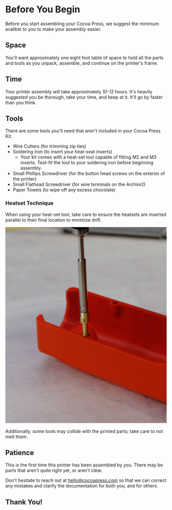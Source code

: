 # Before You Begin

Before you start assembling your Cocoa Press, we suggest the minimum avalible to you to make your assembly easier.

## Space

You'll want approximately one eight foot table of space to hold all the parts and tools as you unpack, assemble, and continue on the printer's frame.

## Time

Your printer assembly will take approximately *10-12* hours.  It's heavily suggested you be thorough, take your time, and keep at it.  It'll go by faster than you think.

## Tools

There are some tools you'll need that aren't included in your Cocoa Press Kit.

- Wire Cutters (for trimming zip ties)
- Soldering Iron (to insert your heat-seat inserts)
    - Your kit comes with a heat-set tool capable of fitting M2 and M3 inserts. Test-fit the tool to your soldering iron before beginning assembly.
- Small Phillips Screwdriver (for the button head screws on the exterior of the printer)
- Small Flathead Screwdriver (for wire terminals on the Archim2) 
- Paper Towels (to wipe off any excess chocolate)

### Heatset Technique

When using your heat-set tool, take care to ensure the heatsets are inserted parallel to their final location to minimize drift.  

![](../img/assembly/heatset_technique.jpg)

Additionally, some tools may collide with the printed parts; take care to not melt them.

## Patience

This is the first time this printer has been assembled by *you*.  There may be parts that aren't quite right yet, or aren't clear.  

Don't hesitate to reach out at hello@cocoapress.com so that we can correct any mistakes and clarify the documentation for both you, and for others.

## Thank You!